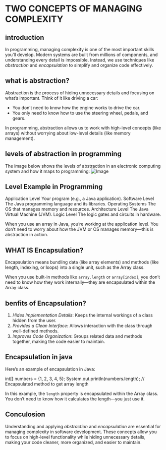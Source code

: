 TWO CONCEPTS OF MANAGING COMPLEXITY
=================================================

introduction
------------
In programming, managing complexity is one of the most important skills you’ll develop. Modern systems are built from millions of components, and understanding every detail is impossible. Instead, we use techniques like *abstraction* and *encapsulation* to simplify and organize code effectively.

what is  abstraction?
-------------------
Abstraction is the process of hiding unnecessary details and focusing on what’s important. Think of it like driving a car:
- You don’t need to know how the engine works to drive the car.
- You only need to know how to use the steering wheel, pedals, and gears.

In programming, abstraction allows us to work with high-level concepts (like arrays) without worrying about low-level details (like memory management).

levels of abstraction in programming
------------------------------------
The image below shows the levels of abstraction in an electronic computing system and how it maps to programming:
![Image](https://github.com/user-attachments/assets/2266e45f-7376-4aa0-a3f3-0545f1e5b34d)


Level                Example in Programming
-------------------------------------------------
Application Level    Your program (e.g., a Java application).
Software Level       The Java programming language and its libraries.
Operating Systems    The OS that manages memory and resources.
Architecture Level   The Java Virtual Machine (JVM).
Logic Level          The logic gates and circuits in hardware.

When you use an array in Java, you’re working at the application level. You don’t need to worry about how the JVM or OS manages memory—this is abstraction in action.

WHAT IS Encapsulation?
-------------------
Encapsulation means bundling data (like array elements) and methods (like length, indexing, or loops) into a single unit, such as the Array class.

When you use built-in methods like `array.length` or `array[index]`, you don’t need to know how they work internally—they are encapsulated within the Array class.

benfits of Encapsulation?
-------------------
1. *Hides Implementation Details*: Keeps the internal workings of a class hidden from the user.
2. *Provides a Clean Interface*: Allows interaction with the class through well-defined methods.
3. *Improves Code Organization*: Groups related data and methods together, making the code easier to maintain.

 Encapsulation in java
-------------------
Here’s an example of encapsulation in Java:

int[] numbers = {1, 2, 3, 4, 5};
System.out.println(numbers.length); // Encapsulated method to get array length

In this example, the `length` property is encapsulated within the Array class. You don’t need to know how it calculates the length—you just use it.


 Conculosion
-------------------
Understanding and applying *abstraction* and *encapsulation* are essential for managing complexity in software development. These concepts allow you to focus on high-level functionality while hiding unnecessary details, making your code cleaner, more organized, and easier to maintain.








